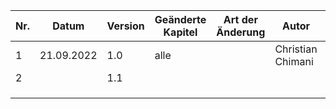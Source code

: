 | Nr. | Datum      | Version | Geänderte Kapitel | Art der  Änderung     | Autor             | Status |
|-----|------------|---------|-------------------|-----------------------|-------------------|--------|
| 1   | 21.09.2022 | 1.0     | alle              |                       | Christian Chimani | iB     |
| 2   |            | 1.1     |                   |                       |                   |        |
|     |            |         |                   |                       |                   |        |
|     |            |         |                   |                       |                   |        |
|     |            |         |                   |                       |                   |        |
